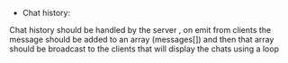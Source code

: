 - Chat history:

Chat history should be handled by the server , on emit from clients the message should be added to an array (messages[]) and then that array should be broadcast to the clients that will display the chats using a loop